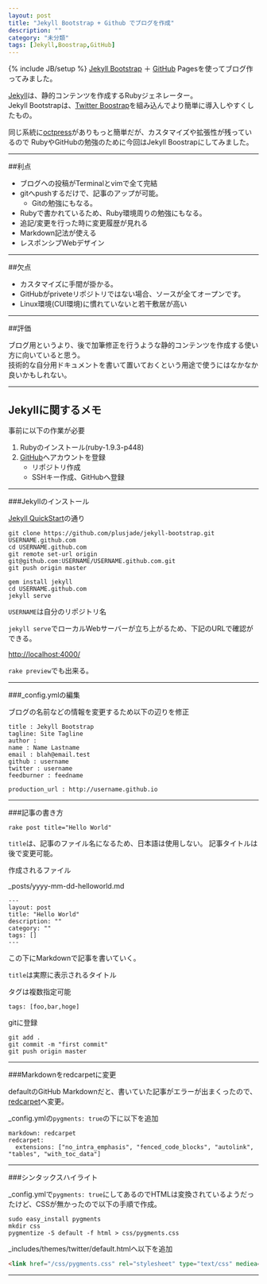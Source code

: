 ```yaml
---
layout: post
title: "Jekyll Bootstrap + Github でブログを作成"
description: ""
category: "未分類"
tags: [Jekyll,Boostrap,GitHub]
---
```

{% include JB/setup %}
[Jekyll Bootstrap][] ＋ [GitHub][] Pagesを使ってブログ作ってみました。

[Jekyll][]は、静的コンテンツを作成するRubyジェネレーター。  
Jekyll Bootstrapは、[Twitter Boostrap][]を組み込んでより簡単に導入しやすくしたもの。  

同じ系統に[octpress][]がありもっと簡単だが、カスタマイズや拡張性が残っているので
RubyやGitHubの勉強のために今回はJekyll Boostrapにしてみました。

---

##利点

* ブログへの投稿がTerminalとvimで全て完結
* gitへpushするだけで、記事のアップが可能。
	* Gitの勉強にもなる。
* Rubyで書かれているため、Ruby環境周りの勉強にもなる。
* 追記/変更を行った時に変更履歴が見れる
* Markdown記法が使える
* レスポンシブWebデザイン

---

##欠点

* カスタマイズに手間が掛かる。
* GitHubがpriveteリポジトリではない場合、ソースが全てオープンです。
* Linux環境(CUI環境)に慣れていないと若干敷居が高い

---

##評価

ブログ用というより、後で加筆修正を行うような静的コンテンツを作成する使い方に向いていると思う。  
技術的な自分用ドキュメントを書いて置いておくという用途で使うにはなかなか良いかもしれない。

---

## Jekyllに関するメモ

事前に以下の作業が必要

1. Rubyのインストール(ruby-1.9.3-p448)
2. [GitHub][]へアカウントを登録
	* リポジトリ作成
	* SSHキー作成、GitHubへ登録

---

###Jekyllのインストール

[Jekyll QuickStart][]の通り

```
git clone https://github.com/plusjade/jekyll-bootstrap.git USERNAME.github.com
cd USERNAME.github.com
git remote set-url origin git@github.com:USERNAME/USERNAME.github.com.git
git push origin master

gem install jekyll
cd USERNAME.github.com 
jekyll serve
```

`USERNAME`は自分のリポジトリ名

`jekyll serve`でローカルWebサーバーが立ち上がるため、下記のURLで確認ができる。

<http://localhost:4000/>

`rake preview`でも出来る。

---

###_config.ymlの編集

ブログの名前などの情報を変更するため以下の辺りを修正

```
title : Jekyll Bootstrap
tagline: Site Tagline
author :
name : Name Lastname
email : blah@email.test
github : username
twitter : username
feedburner : feedname

production_url : http://username.github.io
```

---

###記事の書き方

```
rake post title="Hello World"
```

`title`は、記事のファイル名になるため、日本語は使用しない。
記事タイトルは後で変更可能。

作成されるファイル

_posts/yyyy-mm-dd-helloworld.md

```
---
layout: post
title: "Hello World"
description: ""
category: ""
tags: []
---
```

この下にMarkdownで記事を書いていく。

`title`は実際に表示されるタイトル

タグは複数指定可能

```
tags: [foo,bar,hoge]
```

gitに登録

```
git add .
git commit -m "first commit"
git push origin master
```

---

###Markdownをredcarpetに変更

defaultのGitHub Markdownだと、書いていた記事がエラーが出まくったので、[redcarpet][]へ変更。

_config.ymlの`pygments: true`の下に以下を追加

```
markdown: redcarpet
redcarpet:
  extensions: ["no_intra_emphasis", "fenced_code_blocks", "autolink", "tables", "with_toc_data"]
```

---

###シンタックスハイライト

_config.ymlで`pygments: true`にしてあるのでHTMLは変換されているようだったけど、CSSが無かったので以下の手順で作成。

```
sudo easy_install pygments
mkdir css
pygmentize -S default -f html > css/pygments.css
```

_includes/themes/twitter/default.htmlへ以下を追加

```html
<link href="/css/pygments.css" rel="stylesheet" type="text/css" mediea="all">↲
```

---

[Jekyll]: http://jekyllrb.com/
[Jekyll Bootstrap]: http://jekyllbootstrap.com/
[GitHub]: https://github.com/
[Twitter Boostrap]: http://getbootstrap.com/
[Jekyll QuickStart]: http://jekyllbootstrap.com/usage/jekyll-quick-start.html
[octpress]: http://octopress.org
[redcarpet]: https://github.com/vmg/redcarpet

